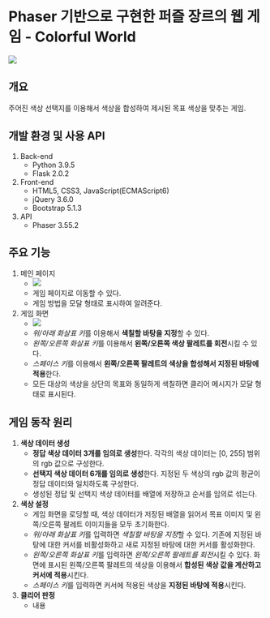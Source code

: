 # Phaser 기반으로 구현한 퍼즐 장르의 웹 게임 - Colorful World
<img src="https://user-images.githubusercontent.com/42332051/141237238-44b1340f-7085-40cb-b97d-275f6581c26f.gif">

## 개요
주어진 색상 선택지를 이용해서 색상을 합성하여 제시된 목표 색상을 맞추는 게임.

## 개발 환경 및 사용 API
1. Back-end
   - Python 3.9.5
   - Flask 2.0.2
2. Front-end
   - HTML5, CSS3, JavaScript(ECMAScript6)
   - jQuery 3.6.0
   - Bootstrap 5.1.3
3. API
   - Phaser 3.55.2

## 주요 기능
1. 메인 페이지
   - <img src="https://user-images.githubusercontent.com/42332051/141237250-07839e8c-751e-4489-a923-ce4976534f30.gif">
   - 게임 페이지로 이동할 수 있다.
   - 게임 방법을 모달 형태로 표시하여 알려준다.
2. 게임 화면
   - <img src="https://user-images.githubusercontent.com/42332051/141237259-e3f57e00-d081-454e-aa3e-a36105dbaba2.gif">
   - *위/아래 화살표 키*를 이용해서 **색칠할 바탕을 지정**할 수 있다.
   - *왼쪽/오른쪽 화살표 키*를 이용해서 **왼쪽/오른쪽 색상 팔레트를 회전**시킬 수 있다.
   - *스페이스 키*를 이용해서 **왼쪽/오른쪽 팔레트의 색상을 합성해서 지정된 바탕에 적용**한다.
   - 모든 대상의 색상을 상단의 목표와 동일하게 색칠하면 클리어 메시지가 모달 형태로 표시된다.

## 게임 동작 원리
1. **색상 데이터 생성**
   - **정답 색상 데이터 3개를 임의로 생성**한다. 각각의 색상 데이터는 [0, 255] 범위의 rgb 값으로 구성한다.
   - **선택지 색상 데이터 6개를 임의로 생성**한다. 지정된 두 색상의 rgb 값의 평균이 정답 데이터와 일치하도록 구성한다.
   - 생성된 정답 및 선택지 색상 데이터를 배열에 저장하고 순서를 임의로 섞는다.
2. **색상 설정**
   - 게임 화면을 로딩할 때, 색상 데이터가 저장된 배열을 읽어서 목표 이미지 및 왼쪽/오른쪽 팔레트 이미지들을 모두 초기화한다.
   - *위/아래 화살표 키*를 입력하면 *색칠할 바탕을 지정*할 수 있다. 기존에 지정된 바탕에 대한 커서를 비활성화하고 새로 지정된 바탕에 대한 커서를 활성화한다.
   - *왼쪽/오른쪽 화살표 키*를 입력하면 *왼쪽/오른쪽 팔레트를 회전*시킬 수 있다. 화면에 표시된 왼쪽/오른쪽 팔레트의 색상을 이용해서 **합성된 색상 값을 계산하고 커서에 적용**시킨다.
   - *스페이스 키*를 입력하면 커서에 적용된 색상을 **지정된 바탕에 적용**시킨다.
3. **클리어 판정**
   - 내용
